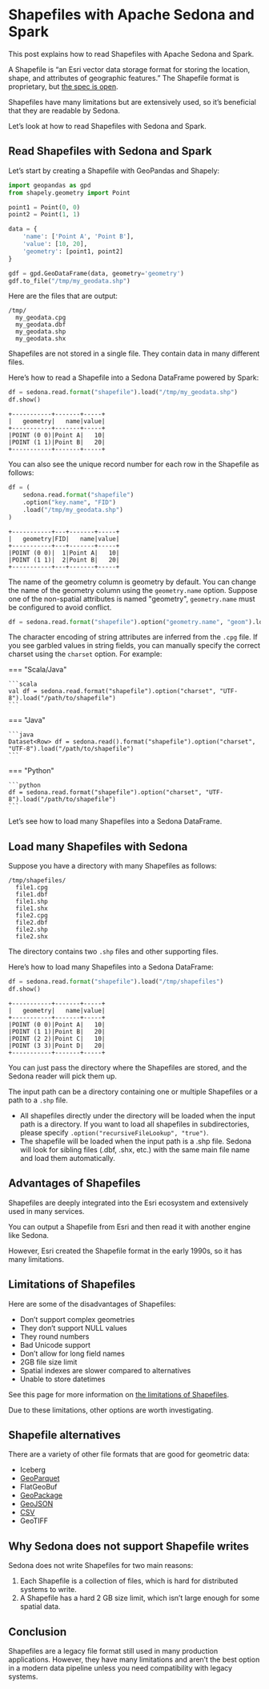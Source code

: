 <!--
 Licensed to the Apache Software Foundation (ASF) under one
 or more contributor license agreements.  See the NOTICE file
 distributed with this work for additional information
 regarding copyright ownership.  The ASF licenses this file
 to you under the Apache License, Version 2.0 (the
 "License"); you may not use this file except in compliance
 with the License.  You may obtain a copy of the License at

   http://www.apache.org/licenses/LICENSE-2.0

 Unless required by applicable law or agreed to in writing,
 software distributed under the License is distributed on an
 "AS IS" BASIS, WITHOUT WARRANTIES OR CONDITIONS OF ANY
 KIND, either express or implied.  See the License for the
 specific language governing permissions and limitations
 under the License.
 -->

# Shapefiles with Apache Sedona and Spark

This post explains how to read Shapefiles with Apache Sedona and Spark.

A Shapefile is “an Esri vector data storage format for storing the location, shape, and attributes of geographic features.”  The Shapefile format is proprietary, but [the spec is open](https://www.esri.com/content/dam/esrisites/sitecore-archive/Files/Pdfs/library/whitepapers/pdfs/shapefile.pdf).

Shapefiles have many limitations but are extensively used, so it’s beneficial that they are readable by Sedona.

Let’s look at how to read Shapefiles with Sedona and Spark.

## Read Shapefiles with Sedona and Spark

Let’s start by creating a Shapefile with GeoPandas and Shapely:

```python
import geopandas as gpd
from shapely.geometry import Point

point1 = Point(0, 0)
point2 = Point(1, 1)

data = {
    'name': ['Point A', 'Point B'],
    'value': [10, 20],
    'geometry': [point1, point2]
}

gdf = gpd.GeoDataFrame(data, geometry='geometry')
gdf.to_file("/tmp/my_geodata.shp")
```

Here are the files that are output:

```
/tmp/
  my_geodata.cpg
  my_geodata.dbf
  my_geodata.shp
  my_geodata.shx
```

Shapefiles are not stored in a single file.  They contain data in many different files.

Here’s how to read a Shapefile into a Sedona DataFrame powered by Spark:

```python
df = sedona.read.format("shapefile").load("/tmp/my_geodata.shp")
df.show()
```

```
+-----------+-------+-----+
|   geometry|   name|value|
+-----------+-------+-----+
|POINT (0 0)|Point A|   10|
|POINT (1 1)|Point B|   20|
+-----------+-------+-----+
```

You can also see the unique record number for each row in the Shapefile as follows:

```python
df = (
    sedona.read.format("shapefile")
    .option("key.name", "FID")
    .load("/tmp/my_geodata.shp")
)
```

```
+-----------+---+-------+-----+
|   geometry|FID|   name|value|
+-----------+---+-------+-----+
|POINT (0 0)|  1|Point A|   10|
|POINT (1 1)|  2|Point B|   20|
+-----------+---+-------+-----+
```

The name of the geometry column is geometry by default. You can change the name of the geometry column using the `geometry.name` option. Suppose one of the non-spatial attributes is named "geometry", `geometry.name` must be configured to avoid conflict.

```python
df = sedona.read.format("shapefile").option("geometry.name", "geom").load("/path/to/shapefile")
```

The character encoding of string attributes are inferred from the `.cpg` file. If you see garbled values in string fields, you can manually specify the correct charset using the `charset` option. For example:

=== "Scala/Java"

    ```scala
    val df = sedona.read.format("shapefile").option("charset", "UTF-8").load("/path/to/shapefile")
    ```

=== "Java"

    ```java
    Dataset<Row> df = sedona.read().format("shapefile").option("charset", "UTF-8").load("/path/to/shapefile")
    ```

=== "Python"

    ```python
    df = sedona.read.format("shapefile").option("charset", "UTF-8").load("/path/to/shapefile")
    ```

Let’s see how to load many Shapefiles into a Sedona DataFrame.

## Load many Shapefiles with Sedona

Suppose you have a directory with many Shapefiles as follows:

```
/tmp/shapefiles/
  file1.cpg
  file1.dbf
  file1.shp
  file1.shx
  file2.cpg
  file2.dbf
  file2.shp
  file2.shx
```

The directory contains two `.shp` files and other supporting files.

Here’s how to load many Shapefiles into a Sedona DataFrame:

```python
df = sedona.read.format("shapefile").load("/tmp/shapefiles")
df.show()
```

```
+-----------+-------+-----+
|   geometry|   name|value|
+-----------+-------+-----+
|POINT (0 0)|Point A|   10|
|POINT (1 1)|Point B|   20|
|POINT (2 2)|Point C|   10|
|POINT (3 3)|Point D|   20|
+-----------+-------+-----+
```

You can just pass the directory where the Shapefiles are stored, and the Sedona reader will pick them up.

The input path can be a directory containing one or multiple Shapefiles or a path to a `.shp` file.

* All shapefiles directly under the directory will be loaded when the input path is a directory. If you want to load all shapefiles in subdirectories, please specify `.option("recursiveFileLookup", "true")`.
* The shapefile will be loaded when the input path is a .shp file. Sedona will look for sibling files (.dbf, .shx, etc.) with the same main file name and load them automatically.

## Advantages of Shapefiles

Shapefiles are deeply integrated into the Esri ecosystem and extensively used in many services.

You can output a Shapefile from Esri and then read it with another engine like Sedona.

However, Esri created the Shapefile format in the early 1990s, so it has many limitations.

## Limitations of Shapefiles

Here are some of the disadvantages of Shapefiles:

* Don’t support complex geometries
* They don’t support NULL values
* They round numbers
* Bad Unicode support
* Don’t allow for long field names
* 2GB file size limit
* Spatial indexes are slower compared to alternatives
* Unable to store datetimes

See this page for more information on [the limitations of Shapefiles](http://switchfromshapefile.org/).

Due to these limitations, other options are worth investigating.

## Shapefile alternatives

There are a variety of other file formats that are good for geometric data:

* Iceberg
* [GeoParquet](geoparquet-sedona-spark.md)
* FlatGeoBuf
* [GeoPackage](geopackage-sedona-spark.md)
* [GeoJSON](geojson-sedona-spark.md)
* [CSV](csv-geometry-sedona-spark.md)
* GeoTIFF

## Why Sedona does not support Shapefile writes

Sedona does not write Shapefiles for two main reasons:

1. Each Shapefile is a collection of files, which is hard for distributed systems to write.
2. A Shapefile has a hard 2 GB size limit, which isn’t large enough for some spatial data.

## Conclusion

Shapefiles are a legacy file format still used in many production applications. However, they have many limitations and aren’t the best option in a modern data pipeline unless you need compatibility with legacy systems.
